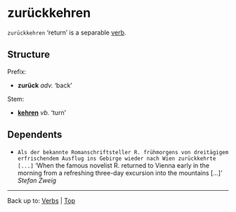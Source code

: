 # zurückkehren

`zurückkehren` ‘return’ is a separable [verb](../../index.md).

## Structure

Prefix:
- **zurück** *adv.* ‘back’

Stem:
- **[kehren](../../k/ke/kehren.md)** *vb.* ‘turn’

## Dependents

- `Als der bekannte Romanschriftsteller R. frühmorgens von dreitägigem erfrischendem Ausflug ins Gebirge wieder nach Wien zurückkehrte [...]` ‘When the famous novelist R. returned to Vienna early in the morning from a refreshing three-day excursion into the mountains [...]’ *Stefan Zweig*

----

Back up to: [Verbs](../../index.md) | [Top](../../../index.md)
